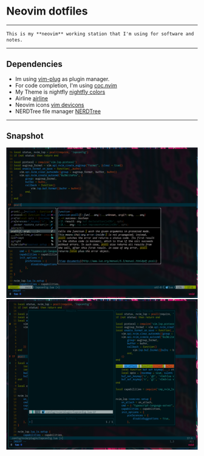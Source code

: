 # Neovim dotfiles
---
```
This is my **neovim** working station that I'm using for software and notes.
```
---
## Dependencies
- Im using [vim-plug](https://github.com/junegunn/vim-plug) as plugin manager.
- For code completion, I'm using [coc.nvim](https://github.com/neoclide/coc.nvim)
- My Theme is nightfly [nightfly colors](https://github.com/bluz71/vim-nightfly-colors)
- Airline [airline](https://github.com/vim-airline/vim-airline)
- Neovim icons [vim devicons](https://github.com/ryanoasis/vim-devicons)
- NERDTree file manager [NERDTree](https://github.com/preservim/nerdtree)
---
## Snapshot
![neovim alacritty](assets/neovim_file.png)
![neovim alacritty](assets/neovim_telescope.png)


